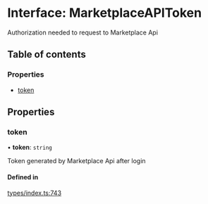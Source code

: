 # Interface: MarketplaceAPIToken

Authorization needed to request to Marketplace Api

## Table of contents

### Properties

- [token](MarketplaceAPIToken.md#token)

## Properties

### token

• **token**: `string`

Token generated by Marketplace Api after login

#### Defined in

[types/index.ts:743](https://github.com/nevermined-io/react-components/blob/1991a20/catalog/src/types/index.ts#L743)
